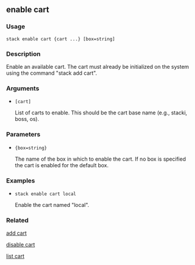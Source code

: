 ## enable cart

### Usage

`stack enable cart {cart ...} [box=string]`

### Description

Enable an available cart. The cart must already be initialized on the
	system using the command "stack add cart".

### Arguments

* `[cart]`

   List of carts to enable. This should be the cart base name (e.g.,
	stacki, boss, os).


### Parameters
* `{box=string}`

   The name of the box in which to enable the cart. If no box is
	specified the cart is enabled for the default box.

### Examples

* `stack enable cart local`

   Enable the cart named "local".


### Related
[add cart](add-cart)

[disable cart](disable-cart)

[list cart](list-cart)


